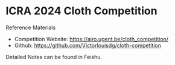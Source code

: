 <h1> ICRA 2024 Cloth Competition </h1>

Reference Materials
- Competition Website: https://airo.ugent.be/cloth_competition/
- Github: https://github.com/Victorlouisdg/cloth-competition

Detailed Notes can be found in Feishu. 